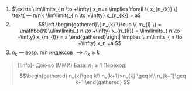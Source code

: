 1. $\exists \lim\limits_{ n \to +\infty} x_n=a \implies \forall \{ x_{n_{k}} \} \text{ — п/п}: \lim\limits_{ n \to +\infty} x_{n_{k}} = a$
2. $$\left.\begin{gathered}\{ n_{k} \}\cup \{ m_{l} \} = \mathbb{N}\\\lim\limits_{ n \to +\infty} x_{n_{k}} = \lim\limits_{ n \to +\infty} x_{m_{l}} = a  \end{gathered}\right| \implies \lim\limits_{ n \to +\infty} x_n =a $$
3. $n_{k}$ — возр. п/п индексов $\implies n_{k} \geq k$
> [!info]- Док-во
> (ММИ)
> База: $n_{1}\geq 1$
> Переход: $$\begin{gathered}
> n_{k}\geq k\\
> n_{k+1}>n_{k} \geq k\\
> n_{k+1}\geq k+1
> \end{gathered}
> $$
